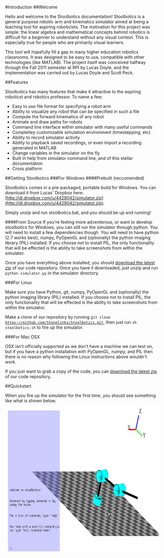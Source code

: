 #Introduction
##Welcome

Hello and welcome to the Stoolbotics documentation! Stoolbotics is a general purpose robotic arm and kinematics simulator aimed at being a teaching tool for aspiring roboticists. The motivation for this project was simple: the linear algebra and mathematical concepts behind robotics is difficult for a beginner to understand without any visual context. This is especially true for people who are primarily visual learners.

This tool will hopefully fill a gap in many higher education robotics classrooms. It was designed to be easy to use, compatible with other technologies (like MATLAB). The project itself was conceived halfway through the Fall 2011 semester at RPI by Lucas Doyle, and the implementation was carried out by Lucas Doyle and Scott Peck.

##Features

Stoolbotics has many features that make it attractive to the aspiring roboticst and robotics professor. To name a few:

- Easy to use file format for specifying a robot arm
- Ability to visualize any robot that can be specified in such a file
- Compute the forward kinematics of any robot
- Animate and draw paths for robots
- Command line interface within simulator with many useful commands
- Completley customizable simulation environment (timestepping, etc)
- Ability to record simulator activity
- Ability to playback saved recordings, or even import a recording generated in MATLAB
- Change variables in the simulator on the fly
- Built in help from simulator command line, and of this stellar documentation
- Cross platform

##Getting Stoolbotics
###For Windows
####Prebuilt (reccomended)

Stoolbotics comes in a pre-packaged, portable build for Windows. You can download it from Lucas' Dropbox here: [http://dl.dropbox.com/u/4428042/simulator.zip](http://dl.dropbox.com/u/4428042/simulator.zip).

Simply unzip and run stoolbotics.bat, and you should be up and running!

####From Source
If you're feeling more adventerous, or want to develop stoolbotics for Windows, you can still run the simulator through python. You will need to install a few dependencies though. You will need to have python (2.7 works best), numpy, PyOpenGL and (optionally) the python imaging library (PIL) installed. If you choose not to install PIL, the only functionality that will be effected is the ability to take screenshots from within the simulator.

Once you have everything above installed, you should [download the latest zip](https://github.com/Stonelinks/Stoolbotics/zipball/master) of our code repository. Once you have it downloaded, just unzip and run <code>python simulator.py</code> in the simulator directory.

###For Linux

Make sure you have Python, git, numpy, PyOpenGL and (optionally) the python imaging library (PIL) installed. If you choose not to install PIL, the only functionality that will be effected is the ability to take screenshots from within the simulator.

Make a clone of our repository by running <code>git clone https://github.com/Stonelinks/Stoolbotics.git</code>, then just run <code>sh stoolbotics.sh</code> to fire up the simulator.

###For Mac OSX

OSX isn't officially supported as we don't have a machine we can test on, but if you have a python installation with PyOpenGL, numpy, and PIL then there is no reason why following the Linux instructions above wouldn't work.

If you just want to grab a copy of the code, you can [download the latest zip](https://github.com/Stonelinks/Stoolbotics/zipball/master) of our code repository.

##Quickstart

When you fire up the simulator for the first time, you should see something like what is shown below.

<img src="static/1.png" width="640px" height="480px">



